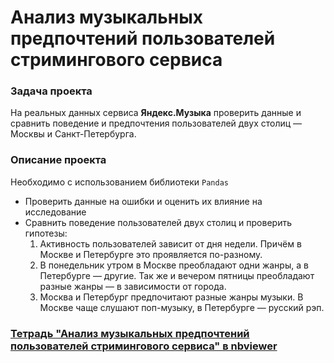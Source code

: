 # Анализ музыкальных предпочтений пользователей стримингового сервиса

### Задача проекта

На реальных данных сервиса **Яндекс.Музыка** проверить данные и сравнить поведение и предпочтения пользователей двух столиц — Москвы и Санкт-Петербурга.

### Описание проекта

Необходимо с использованием библиотеки `Pandas`
- Проверить данные на ошибки и оценить их влияние на исследование 
- Сравнить поведение пользователей двух столиц и проверить гипотезы:
  1. Активность пользователей зависит от дня недели. Причём в Москве и Петербурге это проявляется по-разному.
  2. В понедельник утром в Москве преобладают одни жанры, а в Петербурге — другие. Так же и вечером пятницы преобладают разные жанры — в зависимости от города. 
  3. Москва и Петербург предпочитают разные жанры музыки. В Москве чаще слушают поп-музыку, в Петербурге — русский рэп.

### [Тетрадь "Анализ музыкальных предпочтений пользователей стримингового сервиса" в nbviewer](https://nbviewer.org/github/hairymax/Yandex.Practicum.DataScience/blob/main/00%20%D0%90%D0%BD%D0%B0%D0%BB%D0%B8%D0%B7%20%D0%BC%D1%83%D0%B7%D1%8B%D0%BA%D0%B0%D0%BB%D1%8C%D0%BD%D1%8B%D1%85%20%D0%BF%D1%80%D0%B5%D0%B4%D0%BF%D0%BE%D1%87%D1%82%D0%B5%D0%BD%D0%B8%D0%B9%20%D0%BF%D0%BE%D0%BB%D1%8C%D0%B7%D0%BE%D0%B2%D0%B0%D1%82%D0%B5%D0%BB%D0%B5%D0%B9%20%D1%81%D1%82%D1%80%D0%B8%D0%BC%D0%B8%D0%BD%D0%B3%D0%BE%D0%B2%D0%BE%D0%B3%D0%BE%20%D1%81%D0%B5%D1%80%D0%B2%D0%B8%D1%81%D0%B0/project0.ipynb)